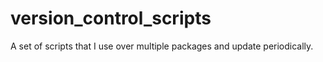 # version_control_scripts
A set of scripts that I use over multiple packages and update periodically.
